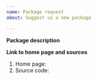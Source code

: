 ```yaml
---
name: Package request
about: Suggest us a new package

---
```


<!--
* Package SHOULD NOT be a desktop environment (GNOME, KDE, etc...).
* Package SHOULD NOT be a Java, Perl, Python, Ruby based.
* Package SHOULD NOT require root.
* You acknowledge that package will not be available for legacy Android (OS versions 5 - 6).
-->

**Package description**
<!--
A short and clear description of what this package do and why it should
be packaged for Termux.
-->

**Link to home page and sources**
1. Home page:
2. Source code:
